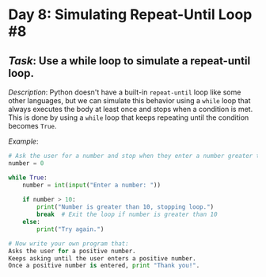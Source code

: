 # Day 8: Simulating Repeat-Until Loop #8
## *Task*: Use a while loop to simulate a repeat-until loop.

*Description*:
Python doesn't have a built-in `repeat-until` loop like some other languages, but we can simulate this behavior using a `while` loop that always executes the body at least once and stops when a condition is met. This is done by using a `while` loop that keeps repeating until the condition becomes `True`.

*Example*:
```python
# Ask the user for a number and stop when they enter a number greater than 10
number = 0

while True:
    number = int(input("Enter a number: "))
    
    if number > 10:
        print("Number is greater than 10, stopping loop.")
        break  # Exit the loop if number is greater than 10
    else:
        print("Try again.")

# Now write your own program that:
Asks the user for a positive number.
Keeps asking until the user enters a positive number.
Once a positive number is entered, print "Thank you!".
